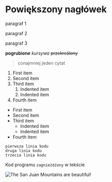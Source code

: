 # Powiększony nagłówek

paragraf 1

paragraf 2

paragraf 3

**pogrubione** *kursywa* ~~przekreślony~~

> conajmniej jeden cytat

1. First item
2. Second item
3. Third item
    1. Indented item
    2. Indented item
4. Fourth item 

- First item
- Second item
- Third item
    - Indented item
    - Indented item
- Fourth item 

`pierwsza linia kodu`  
`druga linia kodu`  
`trzecia linia kodu`

Kod programu `zagnieżdżony` w tekście

![The San Juan Mountains are beautiful!](/assets/images/san-juan-mountains.jpg "San Juan Mountains")
